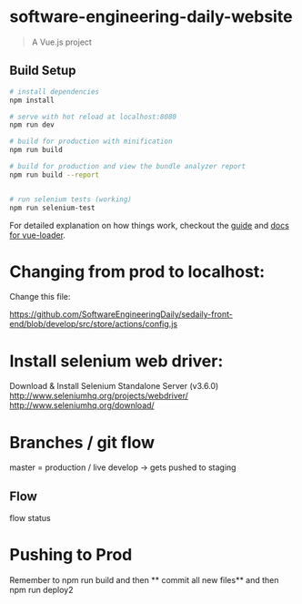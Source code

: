 # software-engineering-daily-website

> A Vue.js project

## Build Setup

``` bash
# install dependencies
npm install

# serve with hot reload at localhost:8080
npm run dev

# build for production with minification
npm run build

# build for production and view the bundle analyzer report
npm run build --report


# run selenium tests (working)
npm run selenium-test

```

For detailed explanation on how things work, checkout the [guide](http://vuejs-templates.github.io/webpack/) and [docs for vue-loader](http://vuejs.github.io/vue-loader).

# Changing from prod to localhost:

Change this file:

https://github.com/SoftwareEngineeringDaily/sedaily-front-end/blob/develop/src/store/actions/config.js



# Install selenium web driver:

Download & Install Selenium Standalone Server (v3.6.0)
http://www.seleniumhq.org/projects/webdriver/
http://www.seleniumhq.org/download/



# Branches / git flow

master = production / live
develop -> gets pushed to staging

## Flow
flow status

# Pushing to Prod
Remember to npm run build and then ** commit all new files** and then npm run deploy2
